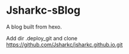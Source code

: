 # Jsharkc-sBlog
A blog built from hexo.

Add dir .deploy_git and clone https://github.com/Jsharkc/jsharkc.github.io.git
